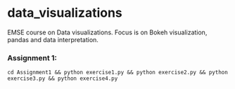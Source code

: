 # data_visualizations
EMSE course on Data visualizations.
Focus is on Bokeh visualization, pandas and data interpretation.


### Assignment 1:
`cd Assignment1 && python exercise1.py && python exercise2.py && python exercise3.py && python exercise4.py`
